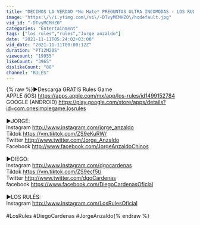 ```yaml
---
title: "DECIMOS LA VERDAD *No Hate* PREGUNTAS ULTRA INCOMODAS - LOS RULES"
image: "https:\/\/i.ytimg.com\/vi\/-DTvyMCMHZ0\/hqdefault.jpg"
vid_id: "-DTvyMCMHZ0"
categories: "Entertainment"
tags: ["los rules","rules","Jorge anzaldo"]
date: "2021-11-11T05:24:02+03:00"
vid_date: "2021-11-11T00:00:12Z"
duration: "PT12M20S"
viewcount: "19955"
likeCount: "3965"
dislikeCount: "88"
channel: "RULÉS"
---
```

{% raw %}►Descarga GRATIS Rules Game <br />APPLE (iOS) <a rel="nofollow" target="blank" href="https://apps.apple.com/mx/app/los-rules/id1499152784">https://apps.apple.com/mx/app/los-rules/id1499152784</a><br />GOOGLE (ANDROID) <a rel="nofollow" target="blank" href="https://play.google.com/store/apps/details?id=com.onesimplegame.losrules">https://play.google.com/store/apps/details?id=com.onesimplegame.losrules</a><br /> <br />►JORGE: <br />Instagram <a rel="nofollow" target="blank" href="http://www.instagram.com/jorge_anzaldo">http://www.instagram.com/jorge_anzaldo</a><br />Tiktok <a rel="nofollow" target="blank" href="https://vm.tiktok.com/ZS9eKuRW/">https://vm.tiktok.com/ZS9eKuRW/</a><br />Twitter  <a rel="nofollow" target="blank" href="http://www.twitter.com/Jorge_Anzaldo">http://www.twitter.com/Jorge_Anzaldo</a><br />Facebook  <a rel="nofollow" target="blank" href="http://www.facebook.com/JorgeAnzaldoChinos">http://www.facebook.com/JorgeAnzaldoChinos</a><br /><br />►DIEGO: <br />Instagram <a rel="nofollow" target="blank" href="http://www.instagram.com/dgocardenas">http://www.instagram.com/dgocardenas</a><br />Tiktok <a rel="nofollow" target="blank" href="https://vm.tiktok.com/ZS9ecf5t/">https://vm.tiktok.com/ZS9ecf5t/</a><br />Twitter <a rel="nofollow" target="blank" href="http://www.twitter.com/dgoCardenas">http://www.twitter.com/dgoCardenas</a><br />facebook <a rel="nofollow" target="blank" href="https://www.facebook.com/DiegoCardenasOficial">https://www.facebook.com/DiegoCardenasOficial</a><br /><br />►LOS RULÉS: <br />Instagram <a rel="nofollow" target="blank" href="http://www.instagram.com/LosRulesOficial">http://www.instagram.com/LosRulesOficial</a><br /><br />#LosRules #DiegoCardenas #JorgeAnzaldo{% endraw %}
